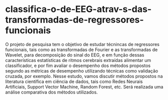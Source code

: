 # classifica-o-de-EEG-atrav-s-das-transformadas-de-regressores-funcionais
 O projeto de pesquisa tem o objetivo de estudar técnincas de regressores funcionais, tais como as transformadas de Fourier e as transformadas de Wavelet, para decomposição do sinal do EEG, e em função dessas características estatísticas de ritmos cerebrais extraídas alimentar um classificador, e por fim avaliar o desempenho dos métodos propostos segundo as métricas de desempenho utilizando técnicas como validação cruzada, por exemplo. Nesse estudo, vamos discutir métodos propostos na literatura científica em ciência de dados, tais como Redes Neurais Artificiais, Support Vector Machine, Random Forest, etc. Será realizada uma análise comparativa dos métodos utilizados.   
